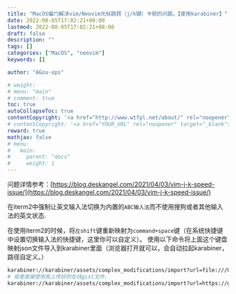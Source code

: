 ```yaml
---
title: "MacOS偏门解决vim/Neovim光标跳转（j/k键）卡顿的问题。【使用karabiner】"
date: 2022-08-05T17:02:21+08:00
lastmod: 2022-08-05T17:02:21+08:00
draft: false
description: ""
tags: []
categories: ["MacOS", "neovim"]
keywords: []

author: "AGou-ops"

# weight:
# menu: "main"
# comment: true
toc: true
autoCollapseToc: true
contentCopyright: '<a href="http://www.wtfpl.net/about/" rel="noopener" target="_blank">WTFPL v2</a>'
# contentCopyright: '<a href="YOUR_URL" rel="noopener" target="_blank">See origin</a>'
reward: true
mathjax: false
# menu:
#   main:
#     parent: "docs"
#     weight: 1
---
```


问题详情参考：[https://blog.deskangel.com/2021/04/03/vim-j-k-speed-issue/](https://blog.deskangel.com/2021/04/03/vim-j-k-speed-issue/)

在iterm2中强制让英文输入法切换为内置的`ABC输入法`而不使用搜狗或者其他输入法的英文状态.

在使用iterm2的时候，将`左shift`键重新映射为`command+space`键（在系统快捷键中设置切换输入法的快捷键，这里你可以自定义）。
使用以下命令将上面这个键盘映射json文件导入到karabiner里面（浏览器打开就可以，会自动拉起karabiner，路径自定义。）

```bash
karabiner://karabiner/assets/complex_modifications/import?url=file:///Users/agou-ops/Desktop/iterm2.json
# 或者直接使用我上传好的在线gist文件.
karabiner://karabiner/assets/complex_modifications/import?url=https://gist.githubusercontent.com/AGou-ops/cb8659d99ff47f32eeb14a81ad47a2a9/raw/85b9ecce462330c57de0930d9495d257ed903ac1/iterm2_key.json
```

<!--more-->

<script src="https://gist.github.com/AGou-ops/cb8659d99ff47f32eeb14a81ad47a2a9.js"></script>
